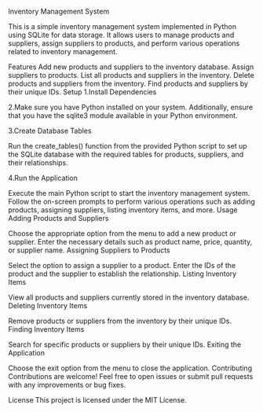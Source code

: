 Inventory Management System

This is a simple inventory management system implemented in Python using SQLite for data storage. It allows users to manage products and suppliers, assign suppliers to products, and perform various operations related to inventory management.

Features
Add new products and suppliers to the inventory database.
Assign suppliers to products.
List all products and suppliers in the inventory.
Delete products and suppliers from the inventory.
Find products and suppliers by their unique IDs.
Setup
1.Install Dependencies

2.Make sure you have Python installed on your system. Additionally, ensure that you have the sqlite3 module available in your Python environment.

3.Create Database Tables

Run the create_tables() function from the provided Python script to set up the SQLite database with the required tables for products, suppliers, and their relationships.

4.Run the Application

Execute the main Python script to start the inventory management system. Follow the on-screen prompts to perform various operations such as adding products, assigning suppliers, listing inventory items, and more.
Usage
Adding Products and Suppliers

Choose the appropriate option from the menu to add a new product or supplier.
Enter the necessary details such as product name, price, quantity, or supplier name.
Assigning Suppliers to Products

Select the option to assign a supplier to a product.
Enter the IDs of the product and the supplier to establish the relationship.
Listing Inventory Items

View all products and suppliers currently stored in the inventory database.
Deleting Inventory Items

Remove products or suppliers from the inventory by their unique IDs.
Finding Inventory Items

Search for specific products or suppliers by their unique IDs.
Exiting the Application

Choose the exit option from the menu to close the application.
Contributing
Contributions are welcome! Feel free to open issues or submit pull requests with any improvements or bug fixes.

License
This project is licensed under the MIT License.
